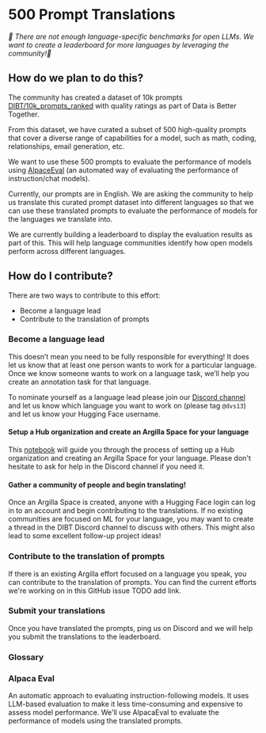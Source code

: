 # 500 Prompt Translations

*🏅 There are not enough language-specific benchmarks for open LLMs. We want to create a leaderboard for more languages by leveraging the community!🏅*

## How do we plan to do this?

The community has created a dataset of 10k prompts [DIBT/10k_prompts_ranked](https://huggingface.co/datasets/DIBT/10k_prompts_ranked) with quality ratings as part of Data is Better Together.

From this dataset, we have curated a subset of 500 high-quality prompts that cover a diverse range of capabilities for a model, such as math, coding, relationships, email generation, etc.

We want to use these 500 prompts to evaluate the performance of models using [AlpaceEval](https://github.com/tatsu-lab/alpaca_eval) (an automated way of evaluating the performance of instruction/chat models).

Currently, our prompts are in English. We are asking the community to help us translate this curated prompt dataset into different languages so that we can use these translated prompts to evaluate the performance of models for the languages we translate into.

We are currently building a leaderboard to display the evaluation results as part of this. This will help language communities identify how open models perform across different languages.

## How do I contribute?

There are two ways to contribute to this effort:

- Become a language lead
- Contribute to the translation of prompts

### Become a language lead

This doesn’t mean you need to be fully responsible for everything! It does let us know that at least one person wants to work for a particular language. Once we know someone wants to work on a language task, we’ll help you create an annotation task for that language.

To nominate yourself as a language lead please join our [Discord channel](https://discord.gg/hugging-face-879548962464493619) and let us know which language you want to work on (please tag `@dvs13`) and let us know your Hugging Face username.

#### Setup a Hub organization and create an Argilla Space for your language

This [notebook](prompt_translation/setup_prompt_translation_space.ipynb) will guide you through the process of setting up a Hub organization and creating an Argilla Space for your language. Please don't hesitate to ask for help in the Discord channel if you need it.

#### Gather a community of people and begin translating!

Once an Argilla Space is created, anyone with a Hugging Face login can log in to an account and begin contributing to the translations. If no existing communities are focused on ML for your language, you may want to create a thread in the DIBT Discord channel to discuss with others. This might also lead to some excellent follow-up project ideas!

### Contribute to the translation of prompts

If there is an existing Argilla effort focused on a language you speak, you can contribute to the translation of prompts. You can find the current efforts we're working on in this GitHub issue TODO add link. 

### Submit your translations

Once you have translated the prompts, ping us on Discord and we will help you submit the translations to the leaderboard.

### Glossary

### Alpaca Eval

An automatic approach to evaluating instruction-following models. It uses LLM-based evaluation to make it less time-consuming and expensive to assess model performance. We'll use AlpacaEval to evaluate the performance of models using the translated prompts.